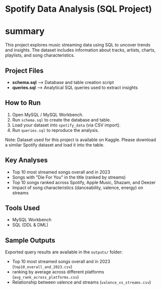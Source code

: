 # Spotify Data Analysis (SQL Project)
 # summary
This project explores music streaming data using SQL to uncover trends and insights. 
The dataset includes information about tracks, artists, charts, playlists, and song characteristics.

##  Project Files
- **schema.sql** --> Database and table creation script  
- **queries.sql** --> Analytical SQL queries used to extract insights

## How to Run
1. Open MySQL / MySQL Workbench.  
2. Run `schema.sql` to create the database and table.  
3. Load your dataset into `spotify_data` (via CSV import).  
4. Run `queries.sql` to reproduce the analysis.
   
Note: Dataset used for this project is available on Kaggle. Please download a similar Spotify dataset and load it into the table.

 ##  Key Analyses
- Top 10 most streamed songs overall and in 2023  
- Songs with "Die For You" in the title (ranked by streams)  
- Top 10 songs ranked across Spotify, Apple Music, Shazam, and Deezer  
- Impact of song characteristics (danceability, valence, energy) on streams  

 ##  Tools Used
- MySQL Workbench  
- SQL (DDL & DML)  

 ##  Sample Outputs
Exported query results are available in the `outputs/` folder:
- Top 10 most streamed songs overall and in 2023 (`top10_overall_and_2023.csv`)
- ranking by average across different platforms (`avg_rank_across_platforms.csv`)
- Relationship between valence and streams (`valence_vs_streams.csv`)


